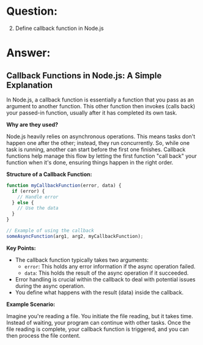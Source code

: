 # Question:

2. Define callback function in Node.js

# Answer:

## Callback Functions in Node.js: A Simple Explanation

In Node.js, a callback function is essentially a function that you pass as an argument to another function. This other function then invokes (calls back) your passed-in function, usually after it has completed its own task. 

**Why are they used?**

Node.js heavily relies on asynchronous operations. This means tasks don't happen one after the other; instead, they run concurrently. So, while one task is running, another can start before the first one finishes. Callback functions help manage this flow by letting the first function "call back" your function when it's done, ensuring things happen in the right order.

**Structure of a Callback Function:**

```javascript
function myCallbackFunction(error, data) {
  if (error) {
    // Handle error
  } else {
    // Use the data
  }
}

// Example of using the callback
someAsyncFunction(arg1, arg2, myCallbackFunction);
```

**Key Points:**

*   The callback function typically takes two arguments:
    *   `error`: This holds any error information if the async operation failed.
    *   `data`: This holds the result of the async operation if it succeeded.
*   Error handling is crucial within the callback to deal with potential issues during the async operation.
*   You define what happens with the result (data) inside the callback.

**Example Scenario:**

Imagine you're reading a file. You initiate the file reading, but it takes time. Instead of waiting, your program can continue with other tasks. Once the file reading is complete, your callback function is triggered, and you can then process the file content. 
